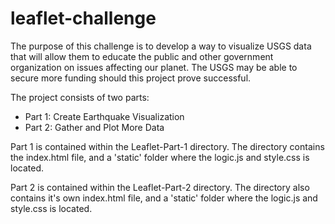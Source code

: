 # leaflet-challenge

The purpose of this challenge is to develop a way to visualize USGS data that will allow them to educate the public and other government organization on issues affecting our planet.  The USGS may be able to secure more funding should this project prove successful.

The project consists of two parts:

* Part 1: Create Earthquake Visualization
* Part 2: Gather and Plot More Data

Part 1 is contained within the Leaflet-Part-1 directory.  The directory contains the index.html file, and a 'static' folder where the logic.js and style.css is located.

Part 2 is contained within the Leaflet-Part-2 directory.  The directory also contains it's own index.html file, and a 'static' folder where the logic.js and style.css is located.

